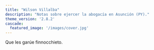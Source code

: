 ```yaml
---
title: "Wilson Villalba"
description: "Notas sobre ejercer la abogacía en Asunción (PY)."
theme_version: '2.8.2'
cascade:
  featured_image: '/images/cover.jpg'
---
```


Que les garúe finnocchieto.
